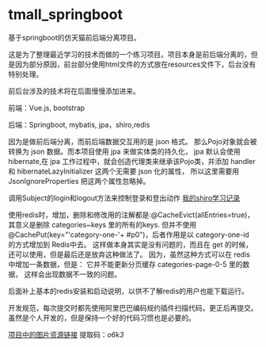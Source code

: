 # tmall_springboot
基于springboot的仿天猫前后端分离项目。

这是为了整理最近学习的技术而做的一个练习项目。项目本身是前后端分离的，但是因为部分原因，前台部分使用html文件的方式放在resources文件下，后台没有特别处理。

前后台涉及的技术将在后面慢慢添加进来。

前端：Vue.js, bootstrap

后端：Springboot, mybatis, jpa，shiro,redis

 
 因为是做前后端分离，而前后端数据交互用的是 json 格式。 那么Pojo对象就会被转换为 json 数据。而本项目使用 jpa 来做实体类的持久化，
 jpa 默认会使用 hibernate,在 jpa 工作过程中，就会创造代理类来继承该Pojo类，并添加 handler 和 hibernateLazyInitializer 这两个无需要 json 化的属性，
 所以这里需要用 JsonIgnoreProperties 把这两个属性忽略掉。
     
 调用Subject的login和logout方法来控制登录和登出动作
 [我的shiro学习记录](https://github.com/AnshayM/shiro/blob/master/README.md)
 
 使用redis时，增加，删除和修改用的注解都是:@CacheEvict(allEntries=true)，其意义是删除 categories~keys 里的所有的keys. 
 但并不使用	@CachePut(key="'category-one-'+ #p0")，后者作用是以 category-one-id 的方式增加到 Redis中去。 
 这样做本身其实是没有问题的，而且在 get 的时候，还可以使用，但是最后还是放弃这种做法了。
 因为，虽然这种方式可以在 redis 中增加一条数据，但是： 它并不能更新分页缓存 categories-page-0-5 里的数据， 这样会出现数据不一致的问题。
 
 后面补上基本的redis安装和启动说明，以供不了解redis的用户也能下载运行。


开发规范，每次提交时都先使用阿里巴巴编码规约插件扫描代码，更正后再提交。虽然是个人开发的，但是保持一个好的代码习惯也是必要的。

[项目中的图片资源链接](https://pan.baidu.com/s/1VtjKkjXAxAp54S0qZpTTuw) 
提取码：*o6k3*
